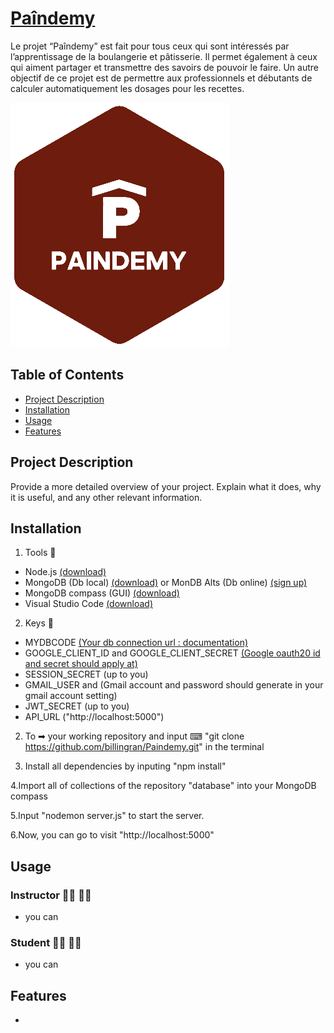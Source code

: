 # [Paîndemy](https://paindemy.herokuapp.com/)

Le projet “Paîndemy” est fait pour tous ceux qui sont intéressés par l’apprentissage de la boulangerie et pâtisserie. Il permet également à ceux qui aiment partager et transmettre des savoirs de pouvoir le faire. Un autre objectif de ce projet est de permettre aux professionnels et débutants de calculer automatiquement les dosages pour les recettes.

![Project Screenshot](public/images/logo_home.png)

## Table of Contents

- [Project Description](#project-description)
- [Installation](#installation)
- [Usage](#usage)
- [Features](#features)

## Project Description

Provide a more detailed overview of your project. Explain what it does, why it is useful, and any other relevant information.

## Installation

1. Tools 🔧
  - Node.js [(download)](https://nodejs.org/en)
  - MongoDB (Db local) [(download)](https://www.mongodb.com/try/download/community) or MonDB Alts (Db online) [(sign up)](https://www.mongodb.com/cloud/atlas/register)
  - MongoDB compass (GUI) [(download)](https://www.mongodb.com/try/download/compass)
  - Visual Studio Code [(download)](https://code.visualstudio.com/)

2. Keys 🔑
  - MYDBCODE [(Your db connection url : documentation)](https://www.mongodb.com/docs/manual/reference/connection-string/)
  - GOOGLE_CLIENT_ID and GOOGLE_CLIENT_SECRET [(Google oauth20 id and secret should apply at)](https://console.cloud.google.com)
  - SESSION_SECRET (up to you)
  - GMAIL_USER and (Gmail account and password should generate in your gmail account setting)
  - JWT_SECRET (up to you)
  - API_URL ("http://localhost:5000")
  
2. To ➡ your working repository and input ⌨ "git clone https://github.com/billingran/Paindemy.git" in the terminal

3. Install all dependencies by inputing "npm install"

4.Import all of collections of the repository "database" into your MongoDB compass

5.Input "nodemon server.js" to start the server.

6.Now, you can go to visit "http://localhost:5000"
  
## Usage

### Instructor 👨‍🍳 👩‍🍳
  - you can

### Student 👨‍🎓 👩‍🎓
  - you can

## Features
  -

